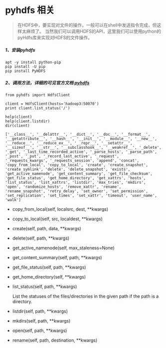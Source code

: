 # pyhdfs 相关

> 在HDFS中，要实现对文件的操作，一般可以在shell中发送指令完成，但这样太麻烦了。
> 当然我们可以调用HDFS的API，这里我们可以使用python的pyHdfs库来实现对HDFS的文件操作。

##### 1、安装pyhdfs

```
apt -y install python-pip
pip install -U pip
pip install PyHDFS
```

##### 2、调用方法，详细的可见官方文档 [pyhdfs](http://pyhdfs.readthedocs.io/en/latest/pyhdfs.html)

```
from pyhdfs import HdfsClient

client = HdfsClient(hosts='hadoop3:50070')  
print client.list_status('/')

help(client)
help(client.listdir)
dir(client)

['__class__', '__delattr__', '__dict__', '__doc__', '__format__', '__getattribute__', '__hash__', '__init__', '__module__', '__new__', '__reduce__', '__reduce_ex__', '__repr__', '__setattr__', '__sizeof__', '__str__', '__subclasshook__', '__weakref__', '_delete', '_get', '_last_time_recorded_active', '_parse_hosts', '_parse_path', '_post', '_put', '_record_last_active', '_request', '_requests_kwargs', '_requests_session', 'append', 'concat', 'copy_from_local', 'copy_to_local', 'create', 'create_snapshot', 'create_symlink', 'delete', 'delete_snapshot', 'exists', 'get_active_namenode', 'get_content_summary', 'get_file_checksum', 'get_file_status', 'get_home_directory', 'get_xattrs', 'hosts', 'list_status', 'list_xattrs', 'listdir', 'max_tries', 'mkdirs', 'open', 'randomize_hosts', 'remove_xattr', 'rename', 'rename_snapshot', 'retry_delay', 'set_owner', 'set_permission', 'set_replication', 'set_times', 'set_xattr', 'timeout', 'user_name', 'walk']
```

* copy_from_local(self, localsrc, dest, **kwargs)

* copy_to_local(self, src, localdest, **kwargs)

* create(self, path, data, **kwargs)

* delete(self, path, **kwargs)

* get_active_namenode(self, max_staleness=None)

* get_content_summary(self, path, **kwargs)

* get_file_status(self, path, **kwargs)

* get_home_directory(self, **kwargs)

* list_status(self, path, **kwargs)

  List the statuses of the files/directories in the given path if the path is a directory.
* listdir(self, path, **kwargs)

* mkdirs(self, path, **kwargs)

* open(self, path, **kwargs)

* rename(self, path, destination, **kwargs)
